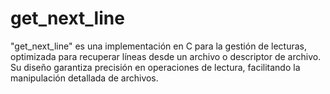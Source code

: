 # get_next_line
"get_next_line" es una implementación en C para la gestión de lecturas, optimizada para recuperar líneas desde un archivo o descriptor de archivo. Su diseño garantiza precisión en operaciones de lectura, facilitando la manipulación detallada de archivos.

